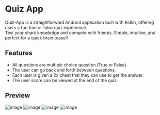 # Quiz App

Quiz-App is a straightforward Android application built with Kotlin, offering users a fun true or false quiz experience.<br>
Test your shark knowledge and compete with friends. Simple, intuitive, and perfect for a quick brain teaser!

## Features

- All questions are multiple choice question (True or False).
- The user can go back and forth between questions.
- Each user is given a 2x cheat that they can use to get the answer.
- The user score can be viewed at the end of the quiz.

## Preview
![image](https://github.com/g-acey/quiz-app/assets/125923104/eb43498d-cf6f-4b7a-a3a3-ef905e1a4244)
![image](https://github.com/g-acey/quiz-app/assets/125923104/8c2b2153-6ae0-401e-9036-4a23b161ff8e)
![image](https://github.com/g-acey/quiz-app/assets/125923104/4a1aaf11-524b-40ab-85fd-fdbb7d528c6c)
![image](https://github.com/g-acey/quiz-app/assets/125923104/83d884bb-3bfc-497e-ae22-f87113903302)



